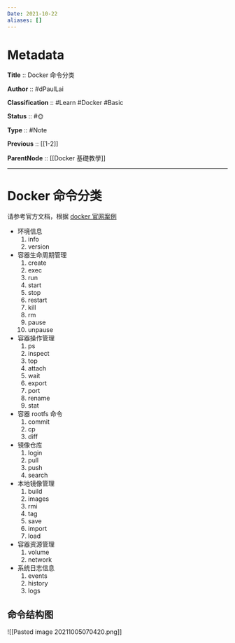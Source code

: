 ```yaml
---
Date: 2021-10-22
aliases: []
---
```


# Metadata

**Title** :: Docker 命令分类

**Author** :: #dPaulLai

**Classification** :: #Learn #Docker #Basic

**Status** :: #🌞 

**Type** :: #Note

**Previous** :: [[1-2]]

**ParentNode** :: [[Docker 基礎教學]]

---
# Docker 命令分类

请参考官方文档，根据 [docker 官网案例 ](https://docs.docker.com/engine/reference/run/)

- 环境信息
  1.  info
  2.  version
- 容器生命周期管理
  1.  create
  2.  exec
  3.  run
  4.  start
  5.  stop
  6.  restart
  7.  kill
  8.  rm
  9.  pause
  10. unpause
- 容器操作管理
  1.  ps
  2.  inspect
  3.  top
  4.  attach
  5.  wait
  6.  export
  7.  port
  8.  rename
  9.  stat
- 容器 rootfs 命令
  1.  commit
  2.  cp
  3.  diff
- 镜像仓库
  1.  login
  2.  pull
  3.  push
  4.  search
- 本地镜像管理
  1.  build
  2.  images
  3.  rmi
  4.  tag
  5.  save
  6.  import
  7.  load
- 容器资源管理
  1.  volume
  2.  network
- 系统日志信息
  1.  events
  2.  history
  3.  logs

## 命令结构图

![[Pasted image 20211005070420.png]]
